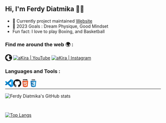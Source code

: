 <h2>Hi, I'm Ferdy Diatmika 🙍👋</h2>

- 🔭 Currently project maintained [Website][website]
- 👑 2023 Goals : Dream Physique, Good Mindset
-  Fun fact: I love to play Boxing, and Basketball

<h3>Find me around the web 🌍 :</h3>

[<img align="center" alt="aKira.com" width="22px" src="https://raw.githubusercontent.com/iconic/open-iconic/master/svg/globe.svg" />][website]
[<img align="center" alt="aKira | YouTube" width="22px" src="https://cdn.jsdelivr.net/npm/simple-icons@v3/icons/youtube.svg" />][youtube]
[<img align="center" alt="aKira | Instagram" width="22px" src="<box-icon type='logo' name='instagram'></box-icon>" />][instagram]
[<box-icon type='logo' width="22px" name='instagram'></box-icon>][instagram]

### Languages and Tools :

<img align="left" alt="Visual Studio Code" width="26px" src="https://raw.githubusercontent.com/github/explore/80688e429a7d4ef2fca1e82350fe8e3517d3494d/topics/visual-studio-code/visual-studio-code.png" />
<img align="left" alt="GitHub" width="26px" src="https://raw.githubusercontent.com/github/explore/78df643247d429f6cc873026c0622819ad797942/topics/github/github.png" />
<img align="left" alt="HTML5" width="26px" src="https://raw.githubusercontent.com/github/explore/80688e429a7d4ef2fca1e82350fe8e3517d3494d/topics/html/html.png" />
<img align="left" alt="CSS3" width="26px" src="https://raw.githubusercontent.com/github/explore/80688e429a7d4ef2fca1e82350fe8e3517d3494d/topics/css/css.png" />

<br />

---

<!-- REAMDE_STATS -->

![Ferdy Diatmika's GitHub stats](https://github-readme-stats.vercel.app/api?username=ferdydiatmika&show_icons=true&theme=tokyonight)

</br> 
  
[![Top Langs](https://github-readme-stats.vercel.app/api/top-langs/?username=ferdydiatmika&layout=compact&text_color=daf7dc&bg_color=151515)](https://github.com/FerdyDiatmika/github-readme-stats)

<!-- END README -->

[website]: https://ferdydiatmika.github.io
[twitter]: https://twitter.com/ferdydiatmikaa
[youtube]: https://youtube.com/
[instagram]: https://instagram.com/ferdydiatmikaa
